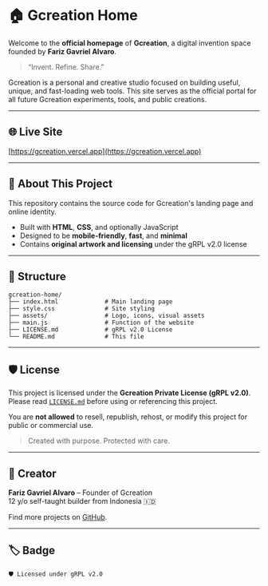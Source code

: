 
# 🏠 Gcreation Home

Welcome to the **official homepage** of **Gcreation**, a digital invention space founded by **Fariz Gavriel Alvaro**.

> “Invent. Refine. Share.”

Gcreation is a personal and creative studio focused on building useful, unique, and fast-loading web tools. This site serves as the official portal for all future Gcreation experiments, tools, and public creations.

---

## 🌐 Live Site

[https://gcreation.vercel.app](https://gcreation.vercel.app)

---

## 🧠 About This Project

This repository contains the source code for Gcreation's landing page and online identity.

- Built with **HTML**, **CSS**, and optionally JavaScript
- Designed to be **mobile-friendly**, **fast**, and **minimal**
- Contains **original artwork and licensing** under the gRPL v2.0 license

---

## 📁 Structure

```
gcreation-home/
├── index.html             # Main landing page
├── style.css              # Site styling
├── assets/                # Logo, icons, visual assets
├── main.js                # Function of the website
├── LICENSE.md             # gRPL v2.0 License
└── README.md              # This file
```

---

## 🛡 License

This project is licensed under the **Gcreation Private License (gRPL v2.0)**.  
Please read [`LICENSE.md`](./LICENSE.md) before using or referencing this project.

You are **not allowed** to resell, republish, rehost, or modify this project for public or commercial use.

> Created with purpose. Protected with care.

---

## 👤 Creator

**Fariz Gavriel Alvaro** – Founder of Gcreation  
12 y/o self-taught builder from Indonesia 🇮🇩

Find more projects on [GitHub](https://github.com/your-username).

---

## 🏷 Badge

```
🛡 Licensed under gRPL v2.0
```
